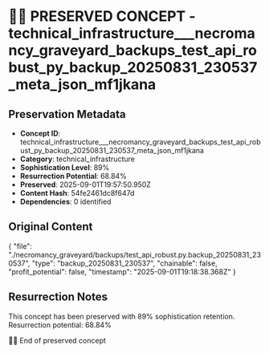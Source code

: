 # 🏴‍☠️ PRESERVED CONCEPT - technical_infrastructure___necromancy_graveyard_backups_test_api_robust_py_backup_20250831_230537_meta_json_mf1jkana

## Preservation Metadata
- **Concept ID**: technical_infrastructure___necromancy_graveyard_backups_test_api_robust_py_backup_20250831_230537_meta_json_mf1jkana
- **Category**: technical_infrastructure
- **Sophistication Level**: 89%
- **Resurrection Potential**: 68.84%
- **Preserved**: 2025-09-01T19:57:50.950Z
- **Content Hash**: 54fe2461dc8f647d
- **Dependencies**: 0 identified

## Original Content

{
  "file": "./necromancy_graveyard/backups/test_api_robust.py.backup_20250831_230537",
  "type": "backup_20250831_230537",
  "chainable": false,
  "profit_potential": false,
  "timestamp": "2025-09-01T19:18:38.368Z"
}

## Resurrection Notes
This concept has been preserved with 89% sophistication retention.
Resurrection potential: 68.84%

🏴‍☠️ End of preserved concept